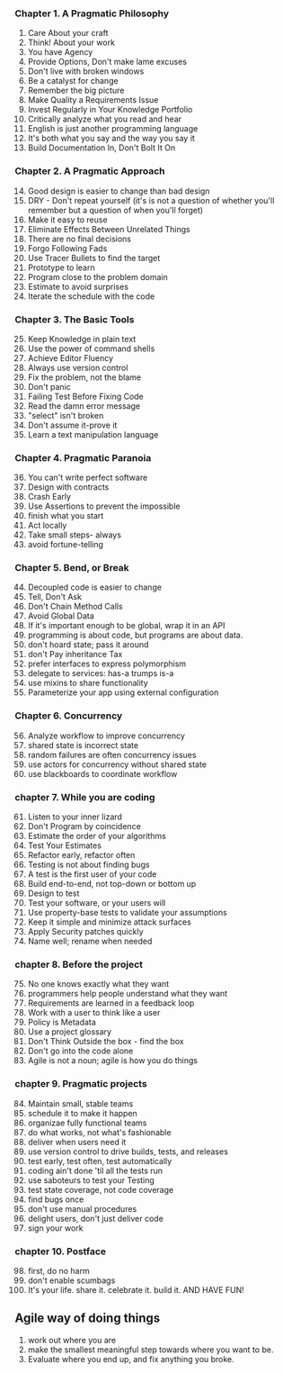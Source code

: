 
### Chapter 1. A Pragmatic Philosophy

1. Care About your craft
2. Think! About your work
3. You have Agency
4. Provide Options, Don't make lame excuses
5. Don't live with broken windows
6. Be a catalyst for change
7. Remember the big picture
8. Make Quality a Requirements Issue
9. Invest Regularly in Your Knowledge Portfolio
10. Critically analyze what you read and hear
11. English is just another programming language
12. It's both what you say and the way you say it
13. Build Documentation In, Don't Bolt It On

### Chapter 2. A Pragmatic Approach

14. Good design is easier to change than bad design
15. DRY - Don't repeat yourself (it's is not a question of whether you'll remember but a question of when you'll forget)
16. Make it easy to reuse
17. Eliminate Effects Between Unrelated Things
18. There are no final decisions
19. Forgo Following Fads
20. Use Tracer Bullets to find the target
21. Prototype to learn
22. Program close to the problem domain
23. Estimate to avoid surprises
24. Iterate the schedule with the code

### Chapter 3. The Basic Tools

25. Keep Knowledge in plain text
26. Use the power of command shells
27. Achieve Editor Fluency
28. Always use version control
29. Fix the problem, not the blame
30. Don't panic
31. Failing Test Before Fixing Code
32. Read the damn error message
33. "select" isn't broken
34. Don't assume it-prove it
35. Learn a text manipulation language

### Chapter 4. Pragmatic Paranoia

36. You can't write perfect software
37. Design with contracts
38. Crash Early
39. Use Assertions to prevent the impossible
40. finish what you start
41. Act locally
42. Take small steps- always
43. avoid fortune-telling

### Chapter 5. Bend, or Break

44. Decoupled code is easier to change
45. Tell, Don't Ask
46. Don't Chain Method Calls
47. Avoid Global Data
48. If it's important enough to be global, wrap it in an API
49. programming is about code, but programs are about data.
50. don't hoard state; pass it around
51. don't Pay inheritance Tax
52. prefer interfaces to express polymorphism
53. delegate to services: has-a trumps is-a
54. use mixins to share functionality
55. Parameterize your app using external configuration

### Chapter 6. Concurrency

56. Analyze workflow to improve concurrency
57. shared state is incorrect state
58. random failures are often concurrency issues
59. use actors for concurrency without shared state
60. use blackboards to coordinate workflow

### chapter 7. While you are coding

61. Listen to your inner lizard
62. Don't Program by coincidence
63. Estimate the order of your algorithms
64. Test Your Estimates
65. Refactor early, refactor often
66. Testing is not about finding bugs
67. A test is the first user of your code
68. Build end-to-end, not top-down or bottom up
69. Design to test
70. Test your software, or your users will
71. Use property-base tests to validate your assumptions
72. Keep it simple and minimize attack surfaces
73. Apply Security patches quickly
74. Name well; rename when needed

### chapter 8. Before the project

75. No one knows exactly what they want
76. programmers help people understand what they want
77. Requirements are learned in a feedback loop
78. Work with a user to think like a user
79. Policy is Metadata
80. Use a project glossary
81. Don't Think Outside the box - find the box
82. Don't go into the code alone
83. Agile is not a noun; agile is how you do things

### chapter 9. Pragmatic projects

84. Maintain small, stable teams
85. schedule it to make it happen
86. organizae fully functional teams
87. do what works, not what's fashionable
88. deliver when users need it
89. use version control to drive builds, tests, and releases
90. test early, test often, test automatically
91. coding ain't done 'til all the tests run
92. use saboteurs to test your Testing
93. test state coverage, not code coverage
94. find bugs once
95. don't use manual procedures
96. delight users, don't just deliver code
97. sign your work

### chapter 10. Postface

98. first, do no harm
99. don't enable scumbags
100.  It's your life. share it. celebrate it. build it. AND HAVE FUN!

## Agile way of doing things

1. work out where you are
2. make the smallest meaningful step towards where you want to be.
3. Evaluate where you end up, and fix anything you broke.
